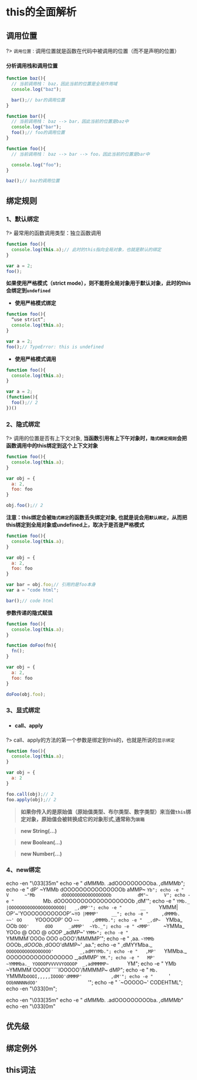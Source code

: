 # this的全面解析

## 调用位置

?> `调用位置：`调用位置就是函数在代码中被调用的位置（而不是声明的位置）

#### 分析调用栈和调用位置

```js
function baz(){
  // 当前调用栈： baz，因此当前的位置是全局作用域
  console.log("baz");

  bar();// bar的调用位置
}

function bar(){
  // 当前调用栈： baz --> bar，因此当前的位置是baz中
  console.log("bar");
  foo();// foo的调用位置
}

function foo(){
  // 当前调用栈： baz --> bar --> foo，因此当前的位置是bar中

  console.log("foo");
}

baz();// baz的调用位置
```

## 绑定规则

### 1、默认绑定

?> 最常用的函数调用类型：独立函数调用

```js
function foo(){
  console.log(this.a);// 此时的this指向全局对象，也就是默认的绑定
}

var a = 2;
foo();
```

**如果使用严格模式（strict mode），则不能将全局对象用于默认对象，此时的this会绑定到`undefined`**

- **使用严格模式绑定**

```js
function foo(){
  “use strict”;
  console.log(this.a);
}

var a = 2;
foo();// TypeError: this is undefined
```

- **使用严格模式调用**

```js
function foo(){
  console.log(this.a);
}

var a = 2;
(function(){
  foo();// 2
})()
```

### 2、隐式绑定

?> 调用的位置是否有上下文对象, **当函数引用有上下午对象时，`隐式绑定规则`会把函数调用中的this绑定到这个上下文对象**

```js
function foo(){
  console.log(this.a);
}

var obj = {
  a: 2,
  foo: foo
}

obj.foo();// 2
```

**注意：this绑定会被`隐式绑定`的函数丢失绑定对象, 也就是说会用`默认绑定`，从而把this绑定到全局对象或undefined上，取决于是否是严格模式**

```js
function foo(){
  console.log(this.a);
}

var obj = {
  a: 2,
  foo: foo
}

var bar = obj.foo;// 引用的是foo本身
var a = "code html";

bar();// code html
```

**参数传递的隐式赋值**

```js
function foo(){
  console.log(this.a);
}

function doFoo(fn){
  fn();
}

var obj = {
  a: 2,
  foo: foo
}

doFoo(obj.foo);

```

### 3、显式绑定

- #### call、apply

?> call、apply的方法的第一个参数是绑定到this的，也就是所说的`显示绑定`

```js
function foo(){
  console.log(this.a);
}

var obj = {
  a: 2
}

foo.call(obj);// 2
foo.apply(obj);// 2
```

> **如果你传入的是原始值（原始值类型、布尔类型、数字类型）来当做`this`绑定对象，原始值会被转换成它的对象形式,通常称为`装箱`**

> **new String(...)**

> **new Boolean(...)**

> **new Number(...)**

### 4、new绑定
echo -en "\033[35m"
echo -e "  _dMMMb._              .adOOOOOOOOOba.              _,dMMMb_";
echo -e "  dP'  ~YMMb            dOOOOOOOOOOOOOOOb            aMMP~  `Yb";
echo -e "  V      ~"Mb          dOOOOOOOOOOOOOOOOOb          dM"~      V";
echo -e "           `Mb.       dOOOOOOOOOOOOOOOOOOOb       ,dM'";
echo -e "            `YMb._   |OOOOOOOOOOOOOOOOOOOOO|   _,dMP'";
echo -e "       __     `YMMM| OP'~'YOOOOOOOOOOOP'~`YO |MMMP'     __";
echo -e "     ,dMMMb.     ~~' OO     `YOOOOOP'     OO `~~     ,dMMMb.";
echo -e "  _,dP~  `YMba_      OOb      `OOO'      dOO      _aMMP'  ~Yb._";
echo -e " <MMP'     `~YMMa_   YOOo   @  OOO  @   oOOP   _adMP~'      `YMM>";
echo -e "              `YMMMM\`OOOo     OOO     oOOO'/MMMMP'";
echo -e "      ,aa.     `~YMMb `OOOb._,dOOOb._,dOOO'dMMP~'       ,aa.";
echo -e "    ,dMYYMba._         `OOOOOOOOOOOOOOOOO'          _,adMYYMb.";
echo -e "   ,MP'   `YMMba._      OOOOOOOOOOOOOOOOO       _,adMMP'   `YM.";
echo -e "   MP'        ~YMMMba._ YOOOOPVVVVVYOOOOP  _,adMMMMP~       `YM";
echo -e "   YMb           ~YMMMM\`OOOOI`````IOOOOO'/MMMMP~           dMP";
echo -e "    `Mb.           `YMMMb`OOOI,,,,,IOOOO'dMMMP'           ,dM'";
echo -e "      `'                  `OObNNNNNdOO'                   `'";
echo -e "                            `~OOOOO~'   CODEHTML";
echo -en "\033[0m";

echo -en "\033[35m"
echo -e "  _dMMMb._              .adOOOOOOOOOba.              _,dMMMb_"
echo -en "\033[0m"

## 优先级



## 绑定例外



## this词法







